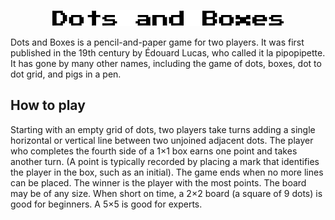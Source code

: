 <p align="center">
  <img src="./src/View/title.png" alt="Logo"
</p>

Dots and Boxes is a pencil-and-paper game for two players. It was first published in the 19th century by Édouard Lucas, who called it la pipopipette. It has gone by many other names, including the game of dots, boxes, dot to dot grid, and pigs in a pen.

## How to play
Starting with an empty grid of dots, two players take turns adding a single horizontal or vertical line between two unjoined adjacent dots. The player who completes the fourth side of a 1×1 box earns one point and takes another turn. (A point is typically recorded by placing a mark that identifies the player in the box, such as an initial). The game ends when no more lines can be placed. The winner is the player with the most points. The board may be of any size. When short on time, a 2×2 board (a square of 9 dots) is good for beginners. A 5×5 is good for experts.


